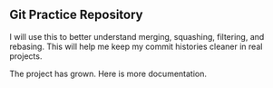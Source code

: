## Git Practice Repository

I will use this to better understand merging, squashing, filtering, and rebasing. This will help me keep my commit histories cleaner in real projects.

The project has grown. Here is more documentation.
